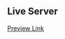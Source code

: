## Live Server

[Preview Link](https://mohamedmostafakhudari.github.io/toystore-webflow-template-clone/)
